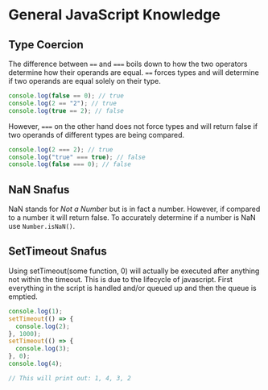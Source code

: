 # General JavaScript Knowledge

## Type Coercion

The difference between `==` and `===` boils down to how the two operators determine how their operands are equal. `==` forces types and will determine if two operands are equal solely on their type.

```js
console.log(false == 0); // true
console.log(2 == "2"); // true
console.log(true == 2); // false
```

However, `===` on the other hand does not force types and will return false if two operands of different types are being compared.

```js
console.log(2 === 2); // true
console.log("true" === true); // false
console.log(false === 0); // false
```

## NaN Snafus

NaN stands for _Not a Number_ but is in fact a number. However, if compared to a number it will return false. To accurately determine if a number is NaN use `Number.isNaN()`.

## SetTimeout Snafus

Using setTimeout(some function, 0) will actually be executed after anything not within the timeout. This is due to the lifecycle of javascript. First everything in the script is handled and/or queued up and then the queue is emptied.

```js
console.log(1);
setTimeout(() => {
  console.log(2);
}, 1000);
setTimeout(() => {
  console.log(3);
}, 0);
console.log(4);

// This will print out: 1, 4, 3, 2
```
